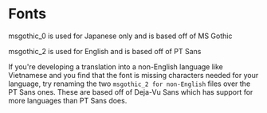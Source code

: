 # Fonts

msgothic_0 is used for Japanese only and is based off of MS Gothic

msgothic_2 is used for English and is based off of PT Sans

If you're developing a translation into a non-English language like Vietnamese and you find that the font is missing characters needed for your language, try renaming the two `msgothic_2 for non-English` files over the PT Sans ones.  These are based off of Deja-Vu Sans which has support for more languages than PT Sans does.